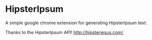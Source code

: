 HipsterIpsum
============

A simple google chrome extension for generating HipsterIpsum text.

Thanks to the HipsterIpsum API!
http://hipsterjesus.com/
